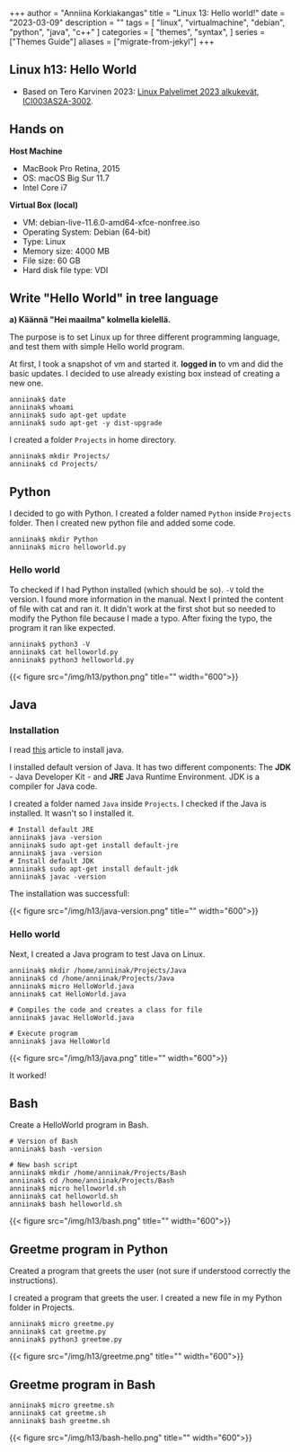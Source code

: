 +++
author = "Anniina Korkiakangas"
title = "Linux 13: Hello world!"
date = "2023-03-09"
description = ""
tags = [
    "linux",
    "virtualmachine",
    "debian",
    "python",
    "java",
    "c++"
]
categories = [
    "themes",
    "syntax",
]
series = ["Themes Guide"]
aliases = ["migrate-from-jekyl"]
+++

## **Linux h13: Hello World**
- Based on Tero Karvinen 2023: [Linux Palvelimet 2023 alkukevät, ICI003AS2A-3002](https://terokarvinen.com/2023/linux-palvelimet-2023-alkukevat/).

## **Hands on**

**Host Machine**
- MacBook Pro Retina, 2015
- OS: macOS Big Sur 11.7
- Intel Core i7

**Virtual Box (local)**
- VM: debian-live-11.6.0-amd64-xfce-nonfree.iso
- Operating System: Debian (64-bit)
- Type: Linux
- Memory size: 4000 MB
- File size: 60 GB
- Hard disk file type: VDI


## **Write "Hello World" in tree language**
**a) Käännä "Hei maailma" kolmella kielellä.**

The purpose is to set Linux up for three different programming language, and test them with simple Hello world program.

At first, I took a snapshot of vm and started it. **logged in** to vm and did the basic updates. I decided to use already existing box instead of creating a new one. 

    anniinak$ date
    anniinak$ whoami
    anniinak$ sudo apt-get update
    anniinak$ sudo apt-get -y dist-upgrade
    
I created a folder `Projects` in home directory.

    anniinak$ mkdir Projects/
    anniinak$ cd Projects/

## **Python** 

I decided to go with Python. I created a folder named `Python` inside `Projects` folder. Then I created new python file and added some code.

    anniinak$ mkdir Python
    anniinak$ micro helloworld.py

### **Hello world**

To checked if I had Python installed (which should be so). `-V` told the version. I found more information in the manual. Next I printed the content of file with cat and ran it. It didn't work at the first shot but so needed to modify the Python file because I made a typo. After fixing the typo, the program it ran like expected.

    anniinak$ python3 -V
    anniinak$ cat helloworld.py
    anniinak$ python3 helloworld.py 

{{< figure src="/img/h13/python.png" title="" width="600">}}

## **Java** 

### **Installation**
I read [this](https://www.digitalocean.com/community/tutorials/how-to-install-java-with-apt-on-debian-11) article to install java.

I installed default version of Java. It has two different components: The **JDK** - Java Developer Kit - and **JRE** Java Runtime Environment. JDK is a compiler for Java code.

I created a folder named `Java` inside `Projects`. 
I checked if the Java is installed. It wasn't so I installed it.

    # Install default JRE
    anniinak$ java -version
    anniinak$ sudo apt-get install default-jre
    anniinak$ java -version
    # Install default JDK
    anniinak$ sudo apt-get install default-jdk
    anniinak$ javac -version

The installation was successfull:

{{< figure src="/img/h13/java-version.png" title="" width="600">}}

### **Hello world**
Next, I created a Java program to test Java on Linux.

    anniinak$ mkdir /home/anniinak/Projects/Java
    anniinak$ cd /home/anniinak/Projects/Java
    anniinak$ micro HelloWorld.java
    anniinak$ cat HelloWorld.java

    # Compiles the code and creates a class for file
    anniinak$ javac HelloWorld.java 

    # Execute program
    anniinak$ java HelloWorld

{{< figure src="/img/h13/java.png" title="" width="600">}}

It worked!

## **Bash** 

Create a HelloWorld program in Bash. 

    # Version of Bash
    anniinak$ bash -version

    # New bash script
    anniinak$ mkdir /home/anniinak/Projects/Bash
    anniinak$ cd /home/anniinak/Projects/Bash
    anniinak$ micro helloworld.sh
    anniinak$ cat helloworld.sh
    anniinak$ bash helloworld.sh

{{< figure src="/img/h13/bash.png" title="" width="600">}}


## **Greetme program in Python**

Created a program that greets the user (not sure if understood correctly the instructions).

I created a program that greets the user. I created a new file in my Python folder in Projects.

    anniinak$ micro greetme.py
    anniinak$ cat greetme.py
    anniinak$ python3 greetme.py

{{< figure src="/img/h13/greetme.png" title="" width="600">}}

## **Greetme program in Bash**

    anniinak$ micro greetme.sh
    anniinak$ cat greetme.sh
    anniinak$ bash greetme.sh

{{< figure src="/img/h13/bash-hello.png" title="" width="600">}}


